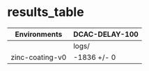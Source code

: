 # results_table
| Environments  |DCAC-DELAY-100|
|---------------|--------------|
|               |logs/         |
|zinc-coating-v0|-1836 +/- 0   |
